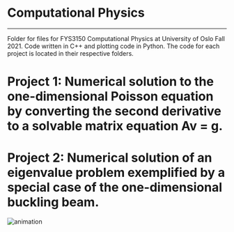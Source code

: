 # Computational Physics
---------------
Folder for files for FYS3150 Computational Physics at University of Oslo Fall 2021. Code written in C++ and plotting code in Python. The code for each project is located in their respective folders.

# Project 1: Numerical solution to the one-dimensional Poisson equation by converting the second derivative to a solvable matrix equation Av = g.

# Project 2: Numerical solution of an eigenvalue problem exemplified by a special case of the one-dimensional buckling beam.

![animation](https://user-images.githubusercontent.com/31341364/144926070-2ea39b86-607f-4a8e-aec4-f8027d95b0af.gif)

